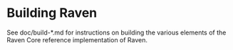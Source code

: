 Building Raven
================

See doc/build-*.md for instructions on building the various
elements of the Raven Core reference implementation of Raven.
